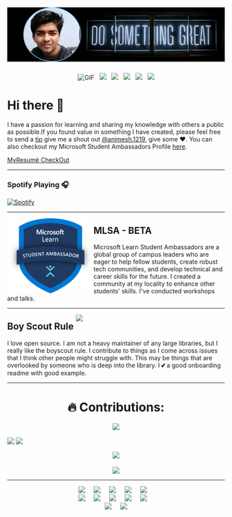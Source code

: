 # ![SONICHIGO header](https://github.com/Sonichigo/Sonichigo/blob/main/assets/Header.png)
<p align="middle">
<img alt="GIF" height="30px" src="https://media.giphy.com/media/du3J3cXyzhj75IOgvA/giphy.gif">&nbsp;&nbsp;
<a href="https://dev.to/sonichigo"><img height="30" src="https://raw.githubusercontent.com/WaylonWalker/WaylonWalker/main/icon/dev.png"></a>&nbsp;&nbsp;
<a href="https://twitter.com/sonichigo1219"><img height="30" src="https://github.com/WaylonWalker/WaylonWalker/blob/main/icon/twitter.png?raw=true"></a>&nbsp;&nbsp;
<a href="https://www.buymeacoffee.com/sonichigo"><img height="30" src="https://github.com/WaylonWalker/WaylonWalker/blob/main/icon/by-me-a-coffee.png?raw=true"></a>&nbsp;&nbsp;
<a href="https://www.linkedin.com/in/sonichigo"><img height="30" src="https://github.com/WaylonWalker/WaylonWalker/blob/main/icon/linkedin.png?raw=true"></a>&nbsp;&nbsp;
<a target="_blank"><img src="https://visitor-badge.glitch.me/badge?page_id=sonichigo.sonichigo"></a>
</p>

# Hi there 👋
I have a passion for learning and sharing my knowledge with others a public as possible.If you found value in something I have created, please feel free to send a [tip](https://www.buymeacoffee.com/sonichigo)  give me a shout out [@animesh.1219](https://www.instagram.com/sonichigo.1219/), give some ♥. You can also checkout my Microsoft Student Ambassadors Profile [here](https://studentambassadors.microsoft.com/en-US/profile/74597).
<!--
**Sonichigo/Sonichigo** is a ✨ _special_ ✨ repository because its `README.md` (this file) appears on your GitHub profile.
 ---
 -->
<p align="Center"> 

[MyResumè CheckOut](https://github.com/Sonichigo/Sonichigo/blob/main/assets/Animesh's%20Resume.pdf)
</p>

---  
### Spotify Playing 🎧
[![Spotify](https://spotify-omega.vercel.app/api/spotify)](https://open.spotify.com/track/4BiiOzZCrXEzHRLYcYFiD5?si=29f133b1c5524fec)

---

 <p>
  <img width="200" align='left' src="https://github.com/Sonichigo/Sonichigo/blob/main/assets/logo.png">
</p>

## MLSA - BETA

Microsoft Learn Student Ambassadors are a global group of campus leaders who are eager to help fellow students, create robust tech communities, and develop technical and career skills for the future. I created a community at my locality to enhance other students' skills. I've conducted workshops and talks.
  
------

 <p>
  <img width="345" align='right' src="https://github.com/WaylonWalker/WaylonWalker/blob/main/icon/hacktoberfest.png">
</p>

## Boy Scout Rule

I love open source.  I am not a heavy maintainer of any large libraries, but I really like the boyscout rule.  I contribute to things as I come across issues that I think other people might struggle with.  This may be things that are overlooked by someone who is deep into the library.  I 💕 a good onboarding readme with good example.
  
---
<h1 align="center"> 🔥 Contributions: </h1>

<p align="center">
<img src="http://www.hackthebox.eu/badge/image/440448">
</p>
<p>
<img src="https://github-readme-stats.vercel.app/api?username=sonichigo&show_icons=true&count_private=true&theme=radical" width="50%">
<img src="https://github-readme-stats.vercel.app/api/top-langs/?username=sonichigo&layout=compact&theme=tokyonight&custom_title=Top%20Languages" width="40%">
 </p>
<p align="center">
 <a href="https://git.io/streak-stats">
    <img src="http://github-readme-streak-stats.herokuapp.com?user=sonichigo&theme=react&background=0d1117&border=666">
  </a>
<p>
<div align="center">
  <img src="https://github-profile-trophy.vercel.app/?username=sonichigo&column=6&theme=onedark" align="center"/>
</div>

---

<p align ="Center">
 <img src="https://img.shields.io/badge/-GitHub-181717?style=for-the-badge&logo=github" />&nbsp;&nbsp;&nbsp;&nbsp;
 <img src="https://img.shields.io/badge/-Git-black?style=for-the-badge&logo=git" />&nbsp;&nbsp;&nbsp;&nbsp;
 <img src="https://img.shields.io/badge/-HTML5-E34F26?style=for-the-badge&logo=html5&logoColor=white" />&nbsp;&nbsp;&nbsp;&nbsp;
 <img src="https://img.shields.io/badge/-CSS3-1572B6?style=for-the-badge&logo=css3" />&nbsp;&nbsp;&nbsp;&nbsp;
 <img src="https://camo.githubusercontent.com/bb947ded9e6ec266e306a13d54a6ceab101a7ad60b555fc7a5cb98f449b86d31/68747470733a2f2f696d672e736869656c64732e696f2f62616467652f2d4a6176615363726970742d626c61636b3f7374796c653d666f722d7468652d6261646765266c6f676f3d6a617661736372697074" />&nbsp;&nbsp;&nbsp;&nbsp; <br>
 <img src="https://img.shields.io/badge/C%2B%2B-00599C?style=for-the-badge&logo=c%2B%2B&logoColor=white"/>&nbsp;&nbsp;&nbsp;&nbsp;
 <img src="https://img.shields.io/badge/-Python-black?style=for-the-badge&logo=Python" />&nbsp;&nbsp;&nbsp;&nbsp;
 <img src="https://img.shields.io/badge/-Jupyter-181717?style=for-the-badge&logo=jupyter" />&nbsp;&nbsp;&nbsp;&nbsp;
 <img src="https://img.shields.io/badge/Spyder-838485?style=for-the-badge&logo=spyder%20ide&logoColor=maroon" />&nbsp;&nbsp;&nbsp;&nbsp;
  <img src="https://camo.githubusercontent.com/38547dde60fc785205f98363efa8a3340d90c118e3b4676560e75ce65e74f90a/68747470733a2f2f696d672e736869656c64732e696f2f62616467652f2d466c75747465722d626c61636b3f7374796c653d666f722d7468652d6261646765266c6f676f3d466c7574746572266c6f676f436f6c6f723d303037616662" />&nbsp;&nbsp;&nbsp;&nbsp;
 <br>
 <img src="https://img.shields.io/badge/Editor-VSCode-blue?style=for-the-badge&logo=visual-studio-code&logoColor=white" />&nbsp;&nbsp;&nbsp;&nbsp;
 <img src="https://img.shields.io/badge/Windows-0078D6?style=for-the-badge&logo=windows&logoColor=white"/>
 </p>
